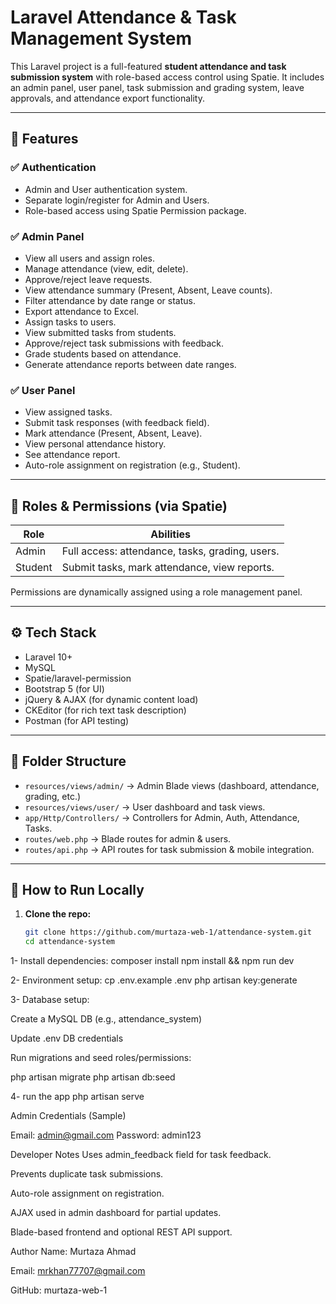 # Laravel Attendance & Task Management System

This Laravel project is a full-featured **student attendance and task submission system** with role-based access control using Spatie. It includes an admin panel, user panel, task submission and grading system, leave approvals, and attendance export functionality.

---

## 📂 Features

### ✅ Authentication
- Admin and User authentication system.
- Separate login/register for Admin and Users.
- Role-based access using Spatie Permission package.

### ✅ Admin Panel
- View all users and assign roles.
- Manage attendance (view, edit, delete).
- Approve/reject leave requests.
- View attendance summary (Present, Absent, Leave counts).
- Filter attendance by date range or status.
- Export attendance to Excel.
- Assign tasks to users.
- View submitted tasks from students.
- Approve/reject task submissions with feedback.
- Grade students based on attendance.
- Generate attendance reports between date ranges.

### ✅ User Panel
- View assigned tasks.
- Submit task responses (with feedback field).
- Mark attendance (Present, Absent, Leave).
- View personal attendance history.
- See attendance report.
- Auto-role assignment on registration (e.g., Student).

---

## 🔐 Roles & Permissions (via Spatie)

| Role     | Abilities                                       |
|----------|-------------------------------------------------|
| Admin    | Full access: attendance, tasks, grading, users. |
| Student  | Submit tasks, mark attendance, view reports.    |

Permissions are dynamically assigned using a role management panel.

---

## ⚙️ Tech Stack

- Laravel 10+
- MySQL
- Spatie/laravel-permission
- Bootstrap 5 (for UI)
- jQuery & AJAX (for dynamic content load)
- CKEditor (for rich text task description)
- Postman (for API testing)

---

## 📁 Folder Structure

- `resources/views/admin/` → Admin Blade views (dashboard, attendance, grading, etc.)
- `resources/views/user/` → User dashboard and task views.
- `app/Http/Controllers/` → Controllers for Admin, Auth, Attendance, Tasks.
- `routes/web.php` → Blade routes for admin & users.
- `routes/api.php` → API routes for task submission & mobile integration.

---

## 🚀 How to Run Locally

1. **Clone the repo:**
   ```bash
   git clone https://github.com/murtaza-web-1/attendance-system.git
   cd attendance-system

1- Install dependencies:
composer install
npm install && npm run dev

2- Environment setup:
cp .env.example .env
php artisan key:generate

3- Database setup:

Create a MySQL DB (e.g., attendance_system)

Update .env DB credentials

Run migrations and seed roles/permissions:

php artisan migrate
php artisan db:seed


4- run the app
php artisan serve

Admin Credentials (Sample)

Email: admin@gmail.com
Password: admin123


 Developer Notes
Uses admin_feedback field for task feedback.

Prevents duplicate task submissions.

Auto-role assignment on registration.

AJAX used in admin dashboard for partial updates.

Blade-based frontend and optional REST API support.


 Author
Name: Murtaza Ahmad

Email: mrkhan77707@gmail.com

GitHub: murtaza-web-1

